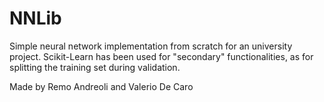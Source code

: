 # NNLib
Simple neural network implementation from scratch for an university project.
Scikit-Learn has been used for "secondary" functionalities, as for splitting the training set during validation.

Made by Remo Andreoli and Valerio De Caro
